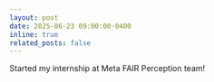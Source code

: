 ```yaml
---
layout: post
date: 2025-06-23 09:00:00-0400
inline: true
related_posts: false
---
```


Started my internship at Meta FAIR Perception team!